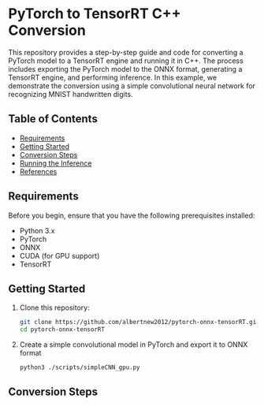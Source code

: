 # PyTorch to TensorRT C++ Conversion

This repository provides a step-by-step guide and code for converting a PyTorch model to a TensorRT engine and running it in C++. The process includes exporting the PyTorch model to the ONNX format, generating a TensorRT engine, and performing inference. In this example, we demonstrate the conversion using a simple convolutional neural network for recognizing MNIST handwritten digits.

## Table of Contents
- [Requirements](#requirements)
- [Getting Started](#getting-started)
- [Conversion Steps](#conversion-steps)
- [Running the Inference](#running-the-inference)
- [References](#references)

## Requirements

Before you begin, ensure that you have the following prerequisites installed:

- Python 3.x
- PyTorch
- ONNX
- CUDA (for GPU support)
- TensorRT

## Getting Started

1. Clone this repository:

   ```bash
   git clone https://github.com/albertnew2012/pytorch-onnx-tensorRT.git
   cd pytorch-onnx-tensorRT

2. Create a simple convolutional model in PyTorch and export it to ONNX format
   ```bash
   python3 ./scripts/simpleCNN_gpu.py
<a name="conversion-steps"></a>
## Conversion Steps

